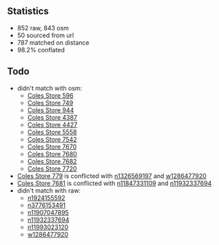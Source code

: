 ## Statistics

- 852 raw, 843 osm
- 50 sourced from url
- 787 matched on distance
- 98.2% conflated

## Todo

- didn't match with osm:
  - [Coles Store 596](https://www.coles.com.au/find-stores/coles/-/-596)
  - [Coles Store 749](https://www.coles.com.au/find-stores/coles/-/-749)
  - [Coles Store 944](https://www.coles.com.au/find-stores/coles/-/-944)
  - [Coles Store 4387](https://www.coles.com.au/find-stores/coles/-/-4387)
  - [Coles Store 4427](https://www.coles.com.au/find-stores/coles/-/-4427)
  - [Coles Store 5558](https://www.coles.com.au/find-stores/coles/-/-5558)
  - [Coles Store 7542](https://www.coles.com.au/find-stores/coles/-/-7542)
  - [Coles Store 7670](https://www.coles.com.au/find-stores/coles/-/-7670)
  - [Coles Store 7680](https://www.coles.com.au/find-stores/coles/-/-7680)
  - [Coles Store 7682](https://www.coles.com.au/find-stores/coles/-/-7682)
  - [Coles Store 7720](https://www.coles.com.au/find-stores/coles/-/-7720)
- [Coles Store 779](https://www.coles.com.au/find-stores/coles/-/-779) is conflicted with [n1326569197](https://www.openstreetmap.org/node/1326569197) and [w1286477920](https://www.openstreetmap.org/way/1286477920)
- [Coles Store 7681](https://www.coles.com.au/find-stores/coles/-/-7681) is conflicted with [n11847331109](https://www.openstreetmap.org/node/11847331109) and [n11932337694](https://www.openstreetmap.org/node/11932337694)
- didn't match with raw:
  - [n1924155592](https://www.openstreetmap.org/node/1924155592)
  - [n3776153491](https://www.openstreetmap.org/node/3776153491)
  - [n11907047895](https://www.openstreetmap.org/node/11907047895)
  - [n11932337694](https://www.openstreetmap.org/node/11932337694)
  - [n11993023120](https://www.openstreetmap.org/node/11993023120)
  - [w1286477920](https://www.openstreetmap.org/way/1286477920)

